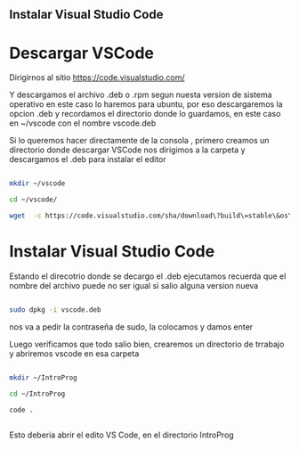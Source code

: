 ## Instalar Visual Studio Code

# Descargar VSCode

Dirigirnos al sitio https://code.visualstudio.com/

Y descargamos el archivo .deb o .rpm segun nuesta version de sistema operativo
en este caso lo haremos para ubuntu, por eso descargaremos la opcion .deb
y recordamos el directorio donde lo guardamos, en este caso en ~/vscode con el nombre vscode.deb

Si lo queremos hacer directamente de la consola , primero creamos un directorio donde descargar VSCode
nos dirigimos a la carpeta y descargamos el .deb para instalar el editor

```bash

mkdir ~/vscode

cd ~/vscode/

wget  -c https://code.visualstudio.com/sha/download\?build\=stable\&os\=linux-deb-x64 -o vscode.deb

```

# Instalar Visual Studio Code

Estando el direcotrio donde se decargo el .deb  ejecutamos 
recuerda que el nombre del archivo puede no ser igual si salio alguna version nueva

```bash

sudo dpkg -i vscode.deb

```
nos va a pedir la contraseña de sudo, la colocamos y damos enter

Luego verificamos que todo salio bien, crearemos un directorio de trrabajo y abriremos vscode en esa carpeta

```bash

mkdir ~/IntroProg 

cd ~/IntroProg

code .
 
``` 

Esto deberia abrir el edito VS Code, en el directorio IntroProg




